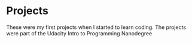 # Projects

These were my first projects when I started to learn coding.
The projects were part of the Udacity Intro to Programming Nanodegree
